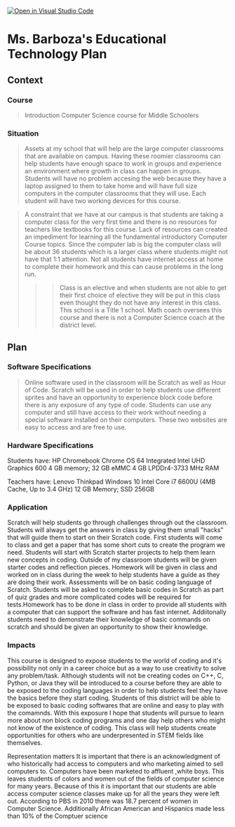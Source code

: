 [![Open in Visual Studio Code](https://classroom.github.com/assets/open-in-vscode-f059dc9a6f8d3a56e377f745f24479a46679e63a5d9fe6f495e02850cd0d8118.svg)](https://classroom.github.com/online_ide?assignment_repo_id=5862833&assignment_repo_type=AssignmentRepo)
# Ms. Barboza's Educational Technology Plan


## Context

### Course

>Introduction Computer Science course for Middle Schoolers

### Situation
>Assets at my school that will help are the large computer classrooms that are available on campus. Having these roomier classrooms can help students have enough space to work in groups and experience an environment where growth in class can happen in groups.  Students will have no problem accesing the web because they have a laptop assigned to them to take home and will have full size computers in the computer classrooms that they will use. Each student will have two working devices for this course. 

>A constraint that we have at our campus is that students are taking a computer class for the very first time and there is no resources for teachers like textbooks for this course. Lack of resources can created an impediment for learning all the fundamental introductory  Computer Course topics. Since the computer lab is big the computer class will be about 36 students which is a larger class where students might not have that 1:1 attention.  Not all students have internet access at home to complete their homework and this can cause problems in the long run.
>>>Class is an elective and when students are not able to get their first choice of elective they will be put in this class even thought they do not have any interest in this class.
>>>This school is a Title 1 school.
>>>Math coach oversees this course and there is not a Computer Science coach at the district level.

## Plan

### Software Specifications

>Online software used in the classroom will be Scratch as well as Hour of Code. Scratch will be used in order to help students use different sprites and have an opportunity to experience block code before there is any exposure of any type of code. Students can use any computer and still have access to their work without needing a special software installed on their computers. These two websites are easy to access and are free to use. 

### Hardware Specifications


Students have:
HP Chromebook 
Chrome OS 64
Integrated Intel UHD Graphics 600
4 GB memory; 32 GB eMMC 
4 GB LPDDr4-3733 MHz RAM


Teachers have:
Lenovo Thinkpad 
Windows 10
Intel Core i7 6600U (4MB Cache, Up to 3.4 GHz)
12 GB Memory; SSD	256GB



### Application
Scratch will help students go through challenges through out the classroom. 
Students will always get the answers in class by giving them small "hacks" that will guide them to start on their Scratch code. First students will come to class and
get a paper that has some short cuts to create the program we need. Students will start with Scratch starter projects to help them learn new concepts in coding.
Outside of my classroom students will be given starter codes and reflection pieces. Homework will be given in class and worked on in class during the week to help students have a guide as they are doing their work. Assessments will be on basic coding language of Scratch. Students will be asked to complete basic codes in Scratch as part of quiz grades and more complicated codes will be required for tests.Homework has to be done in class in order to provide all students with a computer that can support the software and has fast internet. Addiitonally students need to demonstrate their knowledge of basic commands on scratch and should be given an opportunity to show their knowledge. 

### Impacts


This course is designed to expose students to the world of coding and it's possibility not only in a career choice but as a way to use creativity to solve any problem/task. Although students will not be creating codes on C++, C, Python, or Java they will be introduced to a course before they are able to be exposed to the coding languages in order to help students feel they have the basics before they start coding. Students of this district will be able to be exposed to basic coding softwares that are online and easy to play with the comamnds. With this exposure I hope that students will pursue to learn more about non block coding programs and one day help others who might not know of the existence of coding. This class will help students create opportunities for others who are underpresented in STEM fields like themselves.




Representation matters
It is important that there is an acknowledgment of who historically had access to computers and who marketing aimed to sell computers to. Computers have been marketed to affluent ,white boys. This leaves students of colors and women out of the fields of computer science for many years. Because of this it is important that our students are able access computer science classes  make up for all the years they were left out. According to PBS in 2010 there was 18.7 percent of women in Computer Science. Additionally African American and Hispanics made less than 10% of the Comptuer science 

